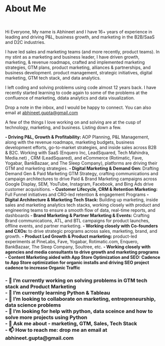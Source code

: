 <H1> About Me </H1><br>

Hi Everyone,
My name is Abhineet and I have 16+ years of experience in leading and driving P&L, business growth, and marketing in the B2B/SaaS and D2C industries. 

I have led sales and marketing teams (and more recently, product teams). In my stint as a marketing and business leader, I have driven growth, 
marketing, & revenue roadmaps, crafted and implemented marketing strategies, GTM plans, product marketing, alliances & partnerships, and business development. product management, strategic initiatives, digital marketing, GTM tech stack, and data analytics.

I left coding and solving problems using code almost 12 years back. I have recently started learning to code again to some of the problems at the confluence of marketing, ddata analytics and data visualization.

Drop a note in the inbox, and I would be happy to connect. You can also email at abhineet.gupta@gmail.com

A few of the things I love working on and solving are at the cusp of technology, marketing, and business. Listing down a few.

<b>- Driving P&L, Growth & Profitability: </b> AOP Planning, P&L Management, along with the revenue roadmaps, marketing budgets, business development efforts, go-to-market strategies, and inside sales across B2B & B2C.
Working with SaaS (Enquero Inc, LeadSquared, Tech Mahindra, Media.net) , CRM (LeadSquared), and eCommerce (Rotimatic, Fave, Yogabar, BankBazaar, and The Sleep Company), platforms are driving their GTM and marketing strategies.
<b>- Digital Marketing & Demand Gen: </b>Drafting Demand Gen & Paid Marketing GTM Strategy, crafting communications and campaign architectures to drive Paid & Brand Marketing campaigns across Google Display, SEM, YouTube, Instagram, Facebook, and Bing Ads drive customer acquisitions.
<b>- Customer Lifecycle, CRM & Retention Marketing:  </b> Full Funnel initiatives and CRO-led retention & engagement Programs 
<b>- Digital Architecture & Marketing Tech Stack: </b> Building up marketing, inside sales and marketing analytics tech stacks, working closely with product and engineering teams to ensure a smooth flow of data, real-time reports, and dashboards 
<b>- Brand Marketing & Partner Marketing & Events: </b> Crafting Brand communications, ATL, and BTL campaigns for product launches, offline events, and partner marketing. 
<b>- Working closely with Co-founders and CXOs: </b> to drive strategic programs across sales, marketing, brand, and growth.
<b>- Product Led Growth & Product marketing: </b> product-led experiments at PineLabs, Fave, Yogabar, Rotimatic.com, Enquero, BankBazaar, The Sleep Company, Soultree, etc.
<b>- Working closely with agencies and media consultants to drive growth and marketing programs
<b>- Content Marketing aided with App Store Optimization and SEO: </b> Cadence to App Store optimization for organic installs and driving SEO project cadence to increase Organic Traffic

<H3>
- 🔭 I’m currently working on solving problems in GTM tech stack and Product Marketing <br>
- 🌱 I’m currently learning Python & Tableau <br>
- 👯 I’m looking to collaborate on marketing, entrepreneurship, data science problems <br>
- 🤔 I’m looking for help with python, data sceince and how to solve more projects using Python <br>
- 💬 Ask me about - marketing, GTM, Sales, Tech Stack<br>
- 📫 How to reach me: drop me an email at abhineet.gupta@gmail.com <br>

</H3>
